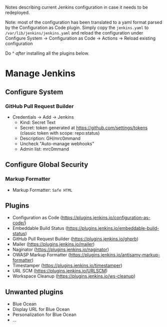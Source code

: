 Notes describing current Jenkins configuration in case it needs to be redeployed.

Note: most of the configuration has been translated to a yaml format parsed
by the Configuration as Code plugin. Simply copy the `jenkins.yaml` to
`/var/lib/jenkins/jenkins.yaml` and reload the configuration under
Configure System -> Configuration as Code -> Actions -> Reload existing configuration

Do ^ _after_ installing all the plugins below.

# Manage Jenkins
## Configure System
### GitHub Pull Request Builder
 - Credentials -> Add -> Jenkins
    - Kind: Secret Text
    - Secret: token generated at https://github.com/settings/tokens (classic token with scope: repo:status)
    - Description: GH/mrc0mmand
    - Uncheck "Auto-manage webhooks"
    - Admin list: mrc0mmand

## Configure Global Security
### Markup Formatter
 - Markup Formatter: `Safe HTML`

## Plugins
 - Configuration as Code (https://plugins.jenkins.io/configuration-as-code/)
 - Embeddable Build Status (https://plugins.jenkins.io/embeddable-build-status)
 - GitHub Pull Request Builder (https://plugins.jenkins.io/ghprb)
 - Mailer (https://plugins.jenkins.io/mailer)
 - Naginator (https://plugins.jenkins.io/naginator)
 - OWASP Markup Formatter (https://plugins.jenkins.io/antisamy-markup-formatter)
 - Timestamper (https://plugins.jenkins.io/timestamper)
 - URL SCM (https://plugins.jenkins.io/URLSCM)
 - Workspace Cleanup (https://plugins.jenkins.io/ws-cleanup)

## Unwanted plugins
 - Blue Ocean
 - Display URL for Blue Ocean
 - Personalization for Blue Ocean
 - ...
